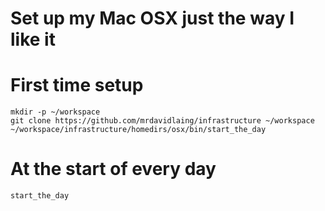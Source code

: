 # Set up my Mac OSX just the way I like it


# First time setup
```
mkdir -p ~/workspace
git clone https://github.com/mrdavidlaing/infrastructure ~/workspace
~/workspace/infrastructure/homedirs/osx/bin/start_the_day
```

# At the start of every day

```
start_the_day
```